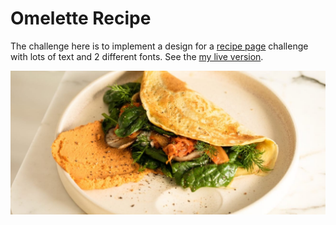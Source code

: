 # Omelette Recipe

The challenge here is to implement a design for a [recipe page](https://www.frontendmentor.io/challenges/recipe-page-KiTsR8QQKm) challenge with lots of text and 2 different fonts. See the [my live version](https://gdc-fcc.github.io/fem/recipe-page/).

![](https://github.com/gdc-fcc/fem/blob/main/recipe-page/assets/images/image-omelette.jpeg)
